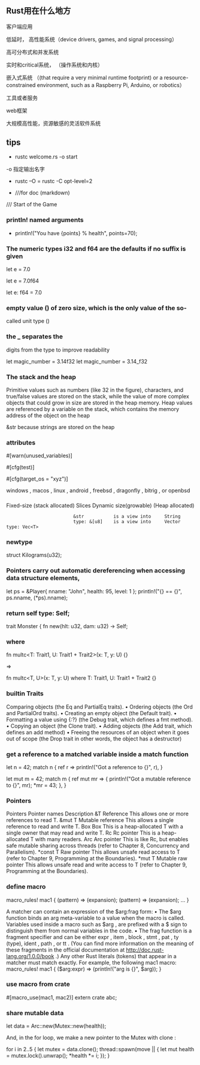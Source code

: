 #

## Rust用在什么地方

客户端应用

低延时， 高性能系统（device drivers, games, and signal processing）

高可分布式和并发系统

实时和critical系统， （操作系统和内核）

嵌入式系统 （(that require a very minimal runtime footprint) or
a resource-constrained environment, such as a Raspberry Pi, Arduino,
or robotics）

工具或者服务

web框架

大规模高性能，资源敏感的灵活软件系统


## tips

* rustc welcome.rs -o start

-o 指定输出名字


* rustc –O
= rustc -C opt-level=2

* ///for doc (markdown)


/// Start of the Game

### println! named arguments
* println!("You have {points} % health", points=70);


### The numeric types i32 and f64 are the defaults if no suffix is given

let e = 7.0

let e = 7.0f64

let e: f64 = 7.0

### empty value () of zero size, which is the only value of the so-
called unit type ()


### the _ separates the
digits from the type to improve readability

let magic_number = 3.14f32
let magic_number = 3.14_f32

### The stack and the heap
Primitive values such as numbers (like 32 in the figure),
characters, and true/false values are stored on the stack, while the value of more
complex objects that could grow in size are stored in the heap memory. Heap values
are referenced by a variable on the stack, which contains the memory address of the
object on the heap

&str because strings are stored on the heap

### attributes

#[warn(unused_variables)]

#[cfg(test)]


#[cfg(target_os = "xyz")]

windows , macos , linux , android , freebsd , dragonfly , bitrig , or openbsd

###

Fixed-size (stack allocated) Slices                           Dynamic size(growable) (Heap allocated)

                             &str           is a view into     String
                             type: &[u8]    is a view into     Vector type: Vec<T>


### newtype

struct Kilograms(u32);


### Pointers carry out automatic dereferencing when accessing data structure elements,

let ps = &Player{ nname: "John", health: 95, level: 1 };
println!("{} == {}", ps.nname, (*ps).nname);

### return self type: Self;

trait Monster {
  fn new(hlt: u32, dam: u32) -> Self;


### where

fn multc<T: Trait1, U: Trait1 + Trait2>(x: T, y: U) {}

=>

fn multc<T, U>(x: T, y: U) where T: Trait1, U: Trait1 + Trait2 {}


### builtin Traits

Comparing objects (the Eq and PartialEq traits).
•	 Ordering objects (the Ord and PartialOrd traits).
•	 Creating an empty object (the Default trait).
•	 Formatting a value using {:?} (the Debug trait, which defines a fmt method).
•	 Copying an object (the Clone trait).
•	 Adding objects (the Add trait, which defines an add method)
•	 Freeing the resources of an object when it goes out of scope (the Drop trait in
other words, the object has a destructor)

### get a reference to a matched variable inside a match function

let n = 42;
match n {
    ref r => println!("Got a reference to {}", r),
}

let mut m = 42;
match m {
    ref mut mr => {
        println!("Got a mutable reference to {}", mr);
        *mr = 43;
    },
}


### Pointers

Pointers Pointer names Description
&T Reference This allows one or more references to read T.
&mut T Mutable reference This allows a single reference to read and write T.
Box<T> Box This is a heap-allocated T with a single owner that
may read and write T.
Rc<T> Rc pointer This is a heap-allocated T with many readers.
Arc<T> Arc pointer This is like Rc<T>, but enables safe mutable sharing
across threads (refer to Chapter 8, Concurrency and
Parallelism).
*const
T Raw pointer This allows unsafe read access to T (refer to Chapter 9,
Programming at the Boundaries).
*mut T Mutable raw pointer This allows unsafe read and write access to T (refer to
Chapter 9, Programming at the Boundaries).


### define macro

macro_rules! mac1 {
    (pattern) => (expansion);
    (pattern) => (expansion);
    ...
}

A matcher can contain an expression of the $arg:frag form:
•	 The $arg function binds an arg meta-variable to a value when the macro is
called. Variables used inside a macro such as $arg , are prefixed with a $ sign
to distinguish them from normal variables in the code.
•	 The frag function is a fragment specifier and can be either expr , item , block ,
stmt , pat , ty (type), ident , path , or tt .
(You can find more information on the meaning of these fragments in the
official documentation at http://doc.rust-lang.org/1.0.0/book .)
Any other Rust literals (tokens) that appear in a matcher must match exactly.
For example, the following mac1 macro:
macro_rules! mac1 {
($arg:expr) => (println!("arg is {}", $arg));
}


### use macro from crate

#[macro_use(mac1, mac2)]
extern crate abc;

### share mutable data

let data = Arc::new(Mutex::new(health));

And, in the for loop, we make a new pointer to the Mutex with clone :

for i in 2..5 {
    let mutex = data.clone();
        thread::spawn(move || {
        let mut health = mutex.lock().unwrap();
        *health *= i;
    });
}
